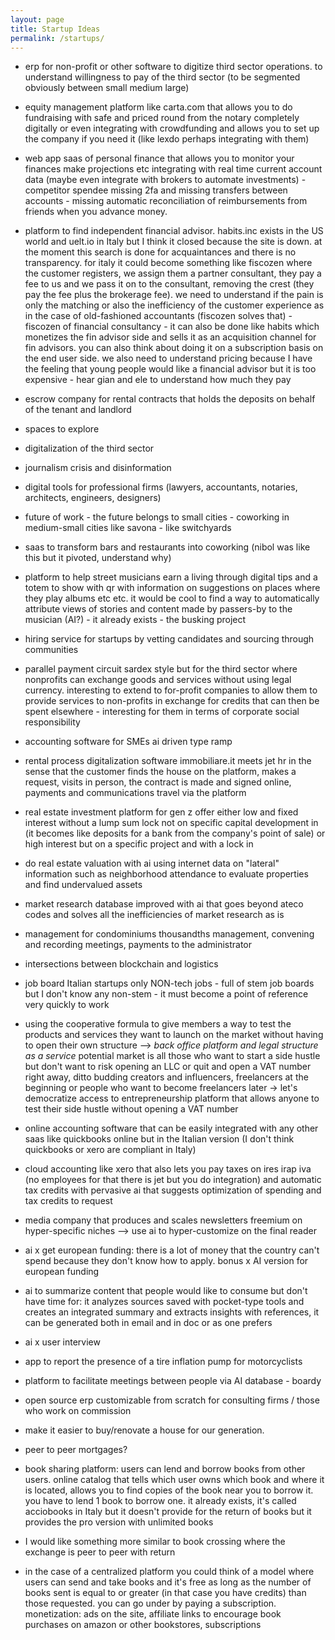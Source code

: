 ```yaml
---
layout: page
title: Startup Ideas
permalink: /startups/
---
```


- erp for non-profit or other software to digitize third sector operations. to understand willingness to pay of the third sector (to be segmented obviously between small medium large)

- equity management platform like carta.com that allows you to do fundraising with safe and priced round from the notary completely digitally or even integrating with crowdfunding and allows you to set up the company if you need it (like lexdo perhaps integrating with them)

- web app saas of personal finance that allows you to monitor your finances make projections etc integrating with real time current account data (maybe even integrate with brokers to automate investments) - competitor spendee missing 2fa and missing transfers between accounts - missing automatic reconciliation of reimbursements from friends when you advance money.

- platform to find independent financial advisor. habits.inc exists in the US world and uelt.io in Italy but I think it closed because the site is down. at the moment this search is done for acquaintances and there is no transparency. for italy it could become something like fiscozen where the customer registers, we assign them a partner consultant, they pay a fee to us and we pass it on to the consultant, removing the crest (they pay the fee plus the brokerage fee). we need to understand if the pain is only the matching or also the inefficiency of the customer experience as in the case of old-fashioned accountants (fiscozen solves that) - fiscozen of financial consultancy - it can also be done like habits which monetizes the fin advisor side and sells it as an acquisition channel for fin advisors. you can also think about doing it on a subscription basis on the end user side. we also need to understand pricing because I have the feeling that young people would like a financial advisor but it is too expensive - hear gian and ele to understand how much they pay

- escrow company for rental contracts that holds the deposits on behalf of the tenant and landlord

- spaces to explore

- digitalization of the third sector

- journalism crisis and disinformation

- digital tools for professional firms (lawyers, accountants, notaries, architects, engineers, designers)

- future of work - the future belongs to small cities - coworking in medium-small cities like savona - like switchyards

- saas to transform bars and restaurants into coworking (nibol was like this but it pivoted, understand why)

- platform to help street musicians earn a living through digital tips and a totem to show with qr with information on suggestions on places where they play albums etc etc. it would be cool to find a way to automatically attribute views of stories and content made by passers-by to the musician (AI?) - it already exists - the busking project

- hiring service for startups by vetting candidates and sourcing through communities

- parallel payment circuit sardex style but for the third sector where nonprofits can exchange goods and services without using legal currency. interesting to extend to for-profit companies to allow them to provide services to non-profits in exchange for credits that can then be spent elsewhere - interesting for them in terms of corporate social responsibility

- accounting software for SMEs ai driven type ramp

- rental process digitalization software
immobiliare.it meets jet hr in the sense that the customer finds the house on the platform, makes a request, visits in person, the contract is made and signed online, payments and communications travel via the platform

- real estate investment platform for gen z
offer either low and fixed interest without a lump sum lock not on specific capital development in (it becomes like deposits for a bank from the company's point of sale) or high interest but on a specific project and with a lock in

- do real estate valuation with ai using internet data on "lateral" information such as neighborhood attendance to evaluate properties and find undervalued assets

- market research database improved with ai that goes beyond ateco codes and solves all the inefficiencies of market research as is

- management for condominiums
thousandths management, convening and recording meetings, payments to the administrator

- intersections between blockchain and logistics

- job board Italian startups only NON-tech jobs - full of stem job boards but I don't know any non-stem - it must become a point of reference very quickly to work

- using the cooperative formula to give members a way to test the products and services they want to launch on the market without having to open their own structure —> *back office platform and legal structure as a service*
potential market is all those who want to start a side hustle but don't want to risk opening an LLC or quit and open a VAT number right away, ditto budding creators and influencers, freelancers at the beginning or people who want to become freelancers later
-> let's democratize access to entrepreneurship
platform that allows anyone to test their side hustle without opening a VAT number

- online accounting software that can be easily integrated with any other saas like quickbooks online but in the Italian version (I don't think quickbooks or xero are compliant in Italy)

- cloud accounting like xero that also lets you pay taxes on ires irap iva (no employees for that there is jet but you do integration) and automatic tax credits with pervasive ai that suggests optimization of spending and tax credits to request

- media company that produces and scales newsletters freemium on hyper-specific niches —> use ai to hyper-customize on the final reader

- ai x get european funding: there is a lot of money that the country can't spend because they don't know how to apply. bonus x AI version for european funding

- ai to summarize content that people would like to consume but don't have time for: it analyzes sources saved with pocket-type tools and creates an integrated summary and extracts insights with references, it can be generated both in email and in doc or as one prefers

- ai x user interview

- app to report the presence of a tire inflation pump for motorcyclists

- platform to facilitate meetings between people via AI database - boardy

- open source erp customizable from scratch for consulting firms / those who work on commission

- make it easier to buy/renovate a house for our generation.

- peer to peer mortgages?

- book sharing platform: users can lend and borrow books from other users. online catalog that tells which user owns which book and where it is located, allows you to find copies of the book near you to borrow it.
you have to lend 1 book to borrow one. it already exists, it's called acciobooks in Italy but it doesn't provide for the return of books but it provides the pro version with unlimited books

- I would like something more similar to book crossing where the exchange is peer to peer with return

- in the case of a centralized platform you could think of a model where users can send and take books and it's free as long as the number of books sent is equal to or greater (in that case you have credits) than those requested. you can go under by paying a subscription.
monetization: ads on the site, affiliate links to encourage book purchases on amazon or other bookstores, subscriptions